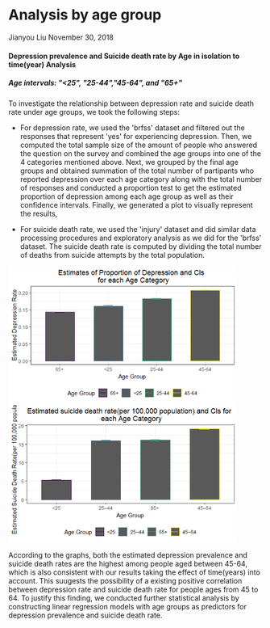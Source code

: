 Analysis by age group
================
Jianyou Liu
November 30, 2018

#### Depression prevalence and Suicide death rate by **Age** in isolation to time(year) Analysis

##### Age intervals: "&lt;25", "25-44","45-64", and "65+"

To investigate the relationship between depression rate and suicide death rate under age groups, we took the following steps:

-   For depression rate, we used the 'brfss' dataset and filtered out the responses that represent 'yes' for experiencing depression. Then, we computed the total sample size of the amount of people who answered the question on the survey and combined the age groups into one of the 4 categories mentioned above. Next, we grouped by the final age groups and obtained summation of the total number of partipants who reported depression over each age category along with the total number of responses and conducted a proportion test to get the estimated proportion of depression among each age group as well as their confidence intervals. Finally, we generated a plot to visually represent the results,

-   For suicide death rate, we used the 'injury' dataset and did similar data processing procedures and exploratory analysis as we did for the 'brfss' dataset. The suicide death rate is computed by dividing the total number of deaths from suicide attempts by the total population.

<img src="p8105_fp_ds100_jl5296_files/figure-markdown_github/plot-1.png" width="90%" />

<img src="p8105_fp_ds100_jl5296_files/figure-markdown_github/plot2-1.png" width="90%" />

According to the graphs, both the estimated depression prevalence and suicide death rates are the highest among people aged between 45-64, which is also consistent with our results taking the effect of time(years) into account. This suugests the possibility of a existing positive correlation between depression rate and suicide death rate for people ages from 45 to 64. To justify this finding, we conducted further statistical analysis by constructing linear regression models with age groups as predictors for depression prevalence and suicide death rate.
